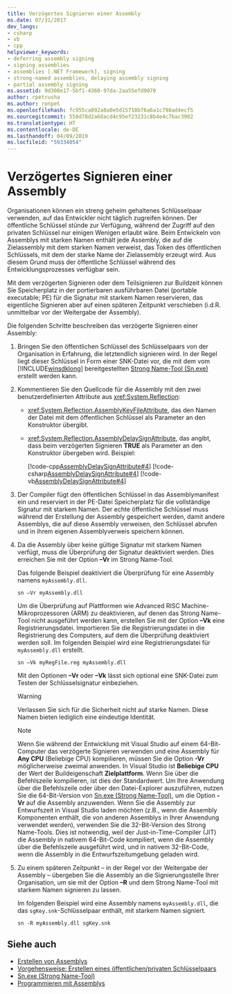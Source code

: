 ```yaml
---
title: Verzögertes Signieren einer Assembly
ms.date: 07/31/2017
dev_langs:
- csharp
- vb
- cpp
helpviewer_keywords:
- deferring assembly signing
- signing assemblies
- assemblies [.NET Framework], signing
- strong-named assemblies, delaying assembly signing
- partial assembly signing
ms.assetid: 9d300e17-5bf1-4360-97da-2aa55efd9070
author: rpetrusha
ms.author: ronpet
ms.openlocfilehash: fc955ca892a8a0e5d15710b76a6a1c798ad4ecf5
ms.sourcegitcommit: 558d78d2a68acd4c95ef23231c8b4e4c7bac3902
ms.translationtype: HT
ms.contentlocale: de-DE
ms.lasthandoff: 04/09/2019
ms.locfileid: "59334054"
---
```

# <a name="delay-signing-an-assembly"></a>Verzögertes Signieren einer Assembly
Organisationen können ein streng geheim gehaltenes Schlüsselpaar verwenden, auf das Entwickler nicht täglich zugreifen können. Der öffentliche Schlüssel stünde zur Verfügung, während der Zugriff auf den privaten Schlüssel nur einigen Wenigen erlaubt wäre. Beim Entwickeln von Assemblys mit starken Namen enthält jede Assembly, die auf die Zielassembly mit dem starken Namen verweist, das Token des öffentlichen Schlüssels, mit dem der starke Name der Zielassembly erzeugt wird. Aus diesem Grund muss der öffentliche Schlüssel während des Entwicklungsprozesses verfügbar sein.  
  
 Mit dem verzögerten Signieren oder dem Teilsignieren zur Buildzeit können Sie Speicherplatz in der portierbaren ausführbaren Datei (portable executable; PE) für die Signatur mit starkem Namen reservieren, das eigentliche Signieren aber auf einen späteren Zeitpunkt verschieben (i.d.R. unmittelbar vor der Weitergabe der Assembly).  
  
 Die folgenden Schritte beschreiben das verzögerte Signieren einer Assembly:  
  
1. Bringen Sie den öffentlichen Schlüssel des Schlüsselpaars von der Organisation in Erfahrung, die letztendlich signieren wird. In der Regel liegt dieser Schlüssel in Form einer SNK-Datei vor, die mit dem vom [!INCLUDE[winsdklong](../../../includes/winsdklong-md.md)] bereitgestellten [Strong Name-Tool (Sn.exe)](../../../docs/framework/tools/sn-exe-strong-name-tool.md) erstellt werden kann.  
  
2. Kommentieren Sie den Quellcode für die Assembly mit den zwei benutzerdefinierten Attribute aus <xref:System.Reflection>:  
  
    -   <xref:System.Reflection.AssemblyKeyFileAttribute>, das den Namen der Datei mit dem öffentlichen Schlüssel als Parameter an den Konstruktor übergibt.  
  
    -   <xref:System.Reflection.AssemblyDelaySignAttribute>, das angibt, dass beim verzögerten Signieren **TRUE** als Parameter an den Konstruktor übergeben wird. Beispiel:  
  
         [!code-cpp[AssemblyDelaySignAttribute#4](../../../samples/snippets/cpp/VS_Snippets_CLR/AssemblyDelaySignAttribute/cpp/source2.cpp#4)]
         [!code-csharp[AssemblyDelaySignAttribute#4](../../../samples/snippets/csharp/VS_Snippets_CLR/AssemblyDelaySignAttribute/cs/source2.cs#4)]
         [!code-vb[AssemblyDelaySignAttribute#4](../../../samples/snippets/visualbasic/VS_Snippets_CLR/AssemblyDelaySignAttribute/vb/source2.vb#4)]  
  
3. Der Compiler fügt den öffentlichen Schlüssel in das Assemblymanifest ein und reserviert in der PE-Datei Speicherplatz für die vollständige Signatur mit starkem Namen. Der echte öffentliche Schlüssel muss während der Erstellung der Assembly gespeichert werden, damit andere Assemblys, die auf diese Assembly verweisen, den Schlüssel abrufen und in ihrem eigenen Assemblyverweis speichern können.  
  
4. Da die Assembly über keine gültige Signatur mit starkem Namen verfügt, muss die Überprüfung der Signatur deaktiviert werden. Dies erreichen Sie mit der Option **–Vr** im Strong Name-Tool.  
  
     Das folgende Beispiel deaktiviert die Überprüfung für eine Assembly namens `myAssembly.dll`.  
  
    ```  
    sn –Vr myAssembly.dll  
    ```  
  
     Um die Überprüfung auf Plattformen wie Advanced RISC Machine-Mikroprozessoren (ARM) zu deaktivieren, auf denen das Strong Name-Tool nicht ausgeführt werden kann, erstellen Sie mit der Option **–Vk** eine Registrierungsdatei. Importieren Sie die Registrierungsdatei in die Registrierung des Computers, auf dem die Überprüfung deaktiviert werden soll. Im folgenden Beispiel wird eine Registrierungsdatei für `myAssembly.dll` erstellt.  
  
    ```  
    sn –Vk myRegFile.reg myAssembly.dll  
    ```  
  
     Mit den Optionen **–Vr** oder **–Vk** lässt sich optional eine SNK-Datei zum Testen der Schlüsselsignatur einbeziehen.  
  
    > [!WARNING]
    > Verlassen Sie sich für die Sicherheit nicht auf starke Namen. Diese Namen bieten lediglich eine eindeutige Identität.
  
    > [!NOTE]
    >  Wenn Sie während der Entwicklung mit Visual Studio auf einem 64-Bit-Computer das verzögerte Signieren verwenden und eine Assembly für **Any CPU** (Beliebige CPU) kompilieren, müssen Sie die Option **-Vr** möglicherweise zweimal anwenden. In Visual Studio ist **Beliebige CPU** der Wert der Buildeigenschaft **Zielplattform**. Wenn Sie über die Befehlszeile kompilieren, ist dies der Standardwert. Um Ihre Anwendung über die Befehlszeile oder über den Datei-Explorer auszuführen, nutzen Sie die 64-Bit-Version von [Sn.exe (Strong Name-Tool)](../../../docs/framework/tools/sn-exe-strong-name-tool.md), um die Option **-Vr** auf die Assembly anzuwenden. Wenn Sie die Assembly zur Entwurfszeit in Visual Studio laden möchten (z.B., wenn die Assembly Komponenten enthält, die von anderen Assemblys in Ihrer Anwendung verwendet werden), verwenden Sie die 32-Bit-Version des Strong Name-Tools. Dies ist notwendig, weil der Just-in-Time-Compiler (JIT) die Assembly in nativem 64-Bit-Code kompiliert, wenn die Assembly über die Befehlszeile ausgeführt wird, und in nativem 32-Bit-Code, wenn die Assembly in die Entwurfszeitumgebung geladen wird.  
  
5. Zu einem späteren Zeitpunkt – in der Regel vor der Weitergabe der Assembly – übergeben Sie die Assembly an die Signierungsstelle Ihrer Organisation, um sie mit der Option **–R** und dem Strong Name-Tool mit starkem Namen signieren zu lassen.  
  
     Im folgenden Beispiel wird eine Assembly namens `myAssembly.dll`, die das `sgKey.snk`-Schlüsselpaar enthält, mit starkem Namen signiert.  
  
    ```  
    sn -R myAssembly.dll sgKey.snk  
    ```  
  
## <a name="see-also"></a>Siehe auch

- [Erstellen von Assemblys](../../../docs/framework/app-domains/create-assemblies.md)
- [Vorgehensweise: Erstellen eines öffentlichen/privaten Schlüsselpaars](../../../docs/framework/app-domains/how-to-create-a-public-private-key-pair.md)
- [Sn.exe (Strong Name-Tool)](../../../docs/framework/tools/sn-exe-strong-name-tool.md)
- [Programmieren mit Assemblys](../../../docs/framework/app-domains/programming-with-assemblies.md)
